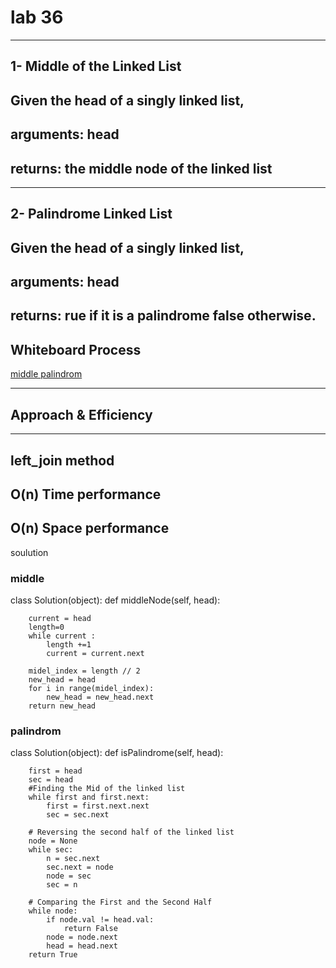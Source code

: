 # lab 36

---

## 1-  Middle of the Linked List
        
## Given the head of a singly linked list, 
## arguments: head
## returns: the middle node of the linked list

---


## 2-  Palindrome Linked List
        
## Given the head of a singly linked list, 
## arguments: head
## returns: rue if it is a palindrome false otherwise.
 

## Whiteboard Process 
[middle ](./assests/leet%20code%201.png)
[palindrom](./assests/palindrom.png)

---

## Approach & Efficiency

---  

## left_join method
## O(n) Time performance 
## O(n) Space performance 



soulution 

### middle 
class Solution(object):
    def middleNode(self, head):
     
        current = head
        length=0
        while current :
            length +=1
            current = current.next

        midel_index = length // 2
        new_head = head
        for i in range(midel_index):
            new_head = new_head.next
        return new_head    
### palindrom

class Solution(object):
    def isPalindrome(self, head):
      
        first = head
        sec = head
        #Finding the Mid of the linked list
        while first and first.next:
            first = first.next.next
            sec = sec.next

        # Reversing the second half of the linked list
        node = None
        while sec:
            n = sec.next
            sec.next = node
            node = sec
            sec = n
            
        # Comparing the First and the Second Half
        while node:
            if node.val != head.val:
                return False
            node = node.next
            head = head.next
        return True

